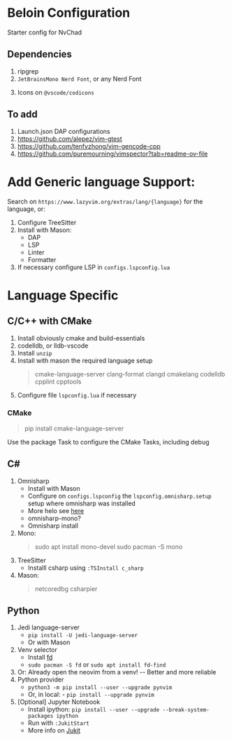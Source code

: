 # Beloin Configuration

Starter config for NvChad

## Dependencies

1. ripgrep
2. `JetBrainsMono Nerd Font`, or any Nerd Font
<!-- 3. code-minimap 
    > sudo pamac build code-minimap -->
3. Icons on `@vscode/codicons`

## To add

1. Launch.json DAP configurations
1. https://github.com/alepez/vim-gtest
2. https://github.com/tenfyzhong/vim-gencode-cpp
3. https://github.com/puremourning/vimspector?tab=readme-ov-file


# Add Generic language Support:

Search on `https://www.lazyvim.org/extras/lang/{language}` for the language, or:

1. Configure TreeSitter
2. Install with Mason:
    - DAP
    - LSP
    - Linter
    - Formatter
3. If necessary configure LSP in `configs.lspconfig.lua`

# Language Specific

## C/C++ with CMake

1. Install obviously cmake and build-essentials
1. codelldb, or lldb-vscode
1. Install `unzip`
1. Install with mason the required language setup
    > cmake-language-server
    > clang-format
    > clangd
    > cmakelang
    > codelldb
    > cpplint
    > cpptools
1. Configure file `lspconfig.lua` if necessary


### CMake

> pip install cmake-language-server

Use the package Task to configure the CMake Tasks, including debug

## C#

1. Omnisharp
    - Install with Mason
    - Configure on `configs.lspconfig` the `lspconfig.omnisharp.setup` setup where omnisharp was installed
    - More helo see [here](https://github.com/neovim/nvim-lspconfig/blob/master/doc/server_configurations.md#omnisharp)
    - omnisharp-mono?
    - Omnisharp install
1. Mono:
    > sudo apt install mono-devel
    > sudo pacman -S mono
1. TreeSitter
    - Installl csharp using `:TSInstall c_sharp`
1. Mason:
    > netcoredbg
    > csharpier


## Python

1. Jedi language-server
    - `pip install -U jedi-language-server`
    - Or with Mason
2. Venv selector
    - Install [fd](https://github.com/sharkdp/fd)
    - `sudo pacman -S fd` or `sudo apt install fd-find`
2. Or: Already open the neovim from a venv! -- Better and more reliable
3. Python provider
    - `python3 -m pip install --user --upgrade pynvim`
    - Or, in local: - `pip install --upgrade pynvim`
4. [Optional] Jupyter Notebook
    - Install ipython: `pip install --user --upgrade --break-system-packages ipython`
    - Run with `:JukitStart`
    - More info on [Jukit](https://github.com/luk400/vim-jukit)